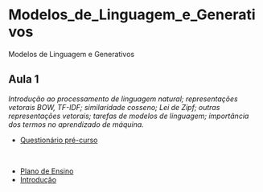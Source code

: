# Modelos_de_Linguagem_e_Generativos
Modelos de Linguagem e Generativos

## Aula 1
*Introdução ao processamento de linguagem natural; representações vetorais BOW, TF-IDF; similaridade cosseno; Lei de Zipf; outras representações vetorais; 
tarefas de modelos de linguagem; importância dos termos no aprendizado de máquina.*

* [Questionário pré-curso](https://forms.gle/LkD3H8LBB6GpvZLv7)

<br>

* [Plano de Ensino](https://github.com/Rogerio-mack/Modelos_de_Linguagem_e_Generativos/blob/main/Plano_de_Ensino_Modelos_de_Linguagem_e_Generativos_20250416.pdf)
* [Introdução](https://colab.research.google.com/github/Rogerio-mack/Modelos_de_Linguagem_e_Generativos/blob/main/MLG_01_Introducao.ipynb)
